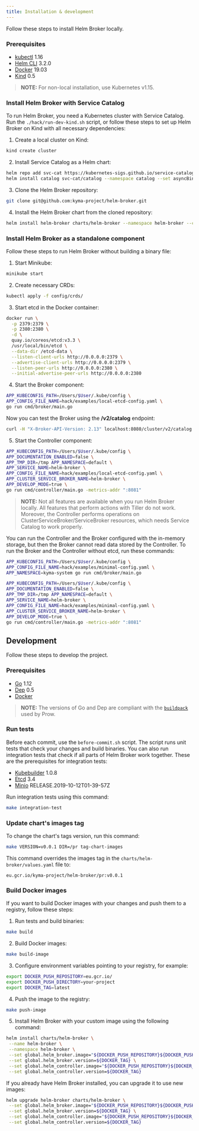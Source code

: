 ```yaml
---
title: Installation & development
---
```


Follow these steps to install Helm Broker locally.

### Prerequisites

* [kubectl](https://kubernetes.io/docs/tasks/tools/install-kubectl/) 1.16
* [Helm CLI](https://github.com/kubernetes/helm#install) 3.2.0
* [Docker](https://docs.docker.com/install/) 19.03
* [Kind](https://github.com/kubernetes-sigs/kind#installation-and-usage) 0.5

>**NOTE:** For non-local installation, use Kubernetes v1.15.

### Install Helm Broker with Service Catalog

To run Helm Broker, you need a Kubernetes cluster with Service Catalog. Run the `./hack/run-dev-kind.sh` script, or follow these steps to set up Helm Broker on Kind with all necessary dependencies:

1. Create a local cluster on Kind:
```bash
kind create cluster
```

2. Install Service Catalog as a Helm chart:
```bash
helm repo add svc-cat https://kubernetes-sigs.github.io/service-catalog
helm install catalog svc-cat/catalog --namespace catalog --set asyncBindingOperationsEnabled=true --wait --create-namespace
```

3. Clone the Helm Broker repository:
```bash
git clone git@github.com:kyma-project/helm-broker.git
```

4. Install the Helm Broker chart from the cloned repository:
```bash
helm install helm-broker charts/helm-broker --namespace helm-broker --create-namespace
```

### Install Helm Broker as a standalone component

Follow these steps to run Helm Broker without building a binary file:

1. Start Minikube:
```bash
minikube start
```

2. Create necessary CRDs:
```bash
kubectl apply -f config/crds/
```

3. Start etcd in the Docker container:
```bash
docker run \
  -p 2379:2379 \
  -p 2380:2380 \
  -d \
  quay.io/coreos/etcd:v3.3 \
  /usr/local/bin/etcd \
  --data-dir /etcd-data \
  --listen-client-urls http://0.0.0.0:2379 \
  --advertise-client-urls http://0.0.0.0:2379 \
  --listen-peer-urls http://0.0.0.0:2380 \
  --initial-advertise-peer-urls http://0.0.0.0:2380
```

4. Start the Broker component:
```bash
APP_KUBECONFIG_PATH=/Users/$User/.kube/config \
APP_CONFIG_FILE_NAME=hack/examples/local-etcd-config.yaml \
go run cmd/broker/main.go
```

Now you can test the Broker using the **/v2/catalog** endpoint:
```bash
curl -H "X-Broker-API-Version: 2.13" localhost:8080/cluster/v2/catalog
```

5. Start the Controller component:
```bash
APP_KUBECONFIG_PATH=/Users/$User/.kube/config \
APP_DOCUMENTATION_ENABLED=false \
APP_TMP_DIR=/tmp APP_NAMESPACE=default \
APP_SERVICE_NAME=helm-broker \
APP_CONFIG_FILE_NAME=hack/examples/local-etcd-config.yaml \
APP_CLUSTER_SERVICE_BROKER_NAME=helm-broker \
APP_DEVELOP_MODE=true \
go run cmd/controller/main.go -metrics-addr ":8081"
```

>**NOTE:** Not all features are available when you run Helm Broker locally. All features that perform actions with Tiller do not work. Moreover, the Controller performs operations on ClusterServiceBroker/ServiceBroker resources, which needs Service Catalog to work properly.

You can run the Controller and the Broker configured with the in-memory storage, but then the Broker cannot read data stored by the Controller. To run the Broker and the Controller without etcd, run these commands:

```bash
APP_KUBECONFIG_PATH=/Users/$User/.kube/config \
APP_CONFIG_FILE_NAME=hack/examples/minimal-config.yaml \
APP_NAMESPACE=kyma-system go run cmd/broker/main.go
```

```bash
APP_KUBECONFIG_PATH=/Users/$User/.kube/config \
APP_DOCUMENTATION_ENABLED=false \
APP_TMP_DIR=/tmp APP_NAMESPACE=default \
APP_SERVICE_NAME=helm-broker \
APP_CONFIG_FILE_NAME=hack/examples/minimal-config.yaml \
APP_CLUSTER_SERVICE_BROKER_NAME=helm-broker \
APP_DEVELOP_MODE=true \
go run cmd/controller/main.go -metrics-addr ":8081"
```

## Development

Follow these steps to develop the project.

### Prerequisites

* [Go](https://golang.org/dl/) 1.12
* [Dep](https://github.com/golang/dep) 0.5
* [Docker](https://www.docker.com/)

>**NOTE:** The versions of Go and Dep are compliant with the [`buildpack`](https://github.com/kyma-project/test-infra/blob/main/prow/images/buildpack-golang/README.md) used by Prow.

### Run tests

Before each commit, use the `before-commit.sh` script. The script runs unit tests that check your changes and build binaries.
You can also run integration tests that check if all parts of Helm Broker work together.
These are the prerequisites for integration tests:

- [Kubebuilder](https://github.com/kubernetes-sigs/kubebuilder) 1.0.8
- [Etcd](https://github.com/etcd-io/etcd#etcd) 3.4
- [Minio](https://min.io/download) RELEASE.2019-10-12T01-39-57Z

Run integration tests using this command:
```bash
make integration-test
```

### Update chart's images tag

To change the chart's tags version, run this command:
```bash
make VERSION=v0.0.1 DIR=/pr tag-chart-images
```

This command overrides the images tag in the `charts/helm-broker/values.yaml` file to:
```
eu.gcr.io/kyma-project/helm-broker/pr:v0.0.1
```

### Build Docker images

If you want to build Docker images with your changes and push them to a registry, follow these steps:

1. Run tests and build binaries:
```bash
make build
```

2. Build Docker images:
```bash
make build-image
```

3. Configure environment variables pointing to your registry, for example:
```bash
export DOCKER_PUSH_REPOSITORY=eu.gcr.io/
export DOCKER_PUSH_DIRECTORY=your-project
export DOCKER_TAG=latest
```

4. Push the image to the registry:
```bash
make push-image
```

5. Install Helm Broker with your custom image using the following command:
```bash
helm install charts/helm-broker \
 --name helm-broker \
 --namespace helm-broker \
 --set global.helm_broker.image="${DOCKER_PUSH_REPOSITORY}${DOCKER_PUSH_DIRECTORY}/helm-broker" \
 --set global.helm_broker.version=${DOCKER_TAG} \
 --set global.helm_controller.image="${DOCKER_PUSH_REPOSITORY}${DOCKER_PUSH_DIRECTORY}/helm-controller" \
 --set global.helm_controller.version=${DOCKER_TAG}
```

If you already have Helm Broker installed, you can upgrade it to use new images:
```bash
helm upgrade helm-broker charts/helm-broker \
 --set global.helm_broker.image="${DOCKER_PUSH_REPOSITORY}${DOCKER_PUSH_DIRECTORY}/helm-broker" \
 --set global.helm_broker.version=${DOCKER_TAG} \
 --set global.helm_controller.image="${DOCKER_PUSH_REPOSITORY}${DOCKER_PUSH_DIRECTORY}/helm-controller" \
 --set global.helm_controller.version=${DOCKER_TAG}
```
